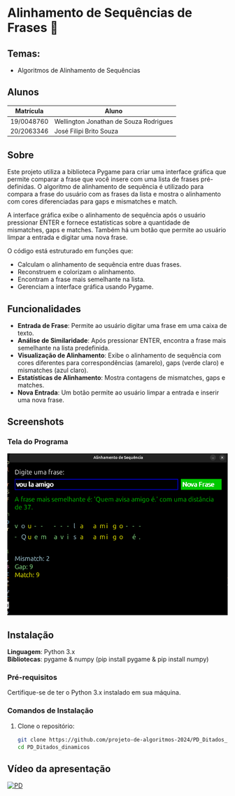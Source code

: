 # Alinhamento de Sequências de Frases 📍

## Temas:
- Algoritmos de Alinhamento de Sequências

## Alunos
| Matrícula  | Aluno                                   |
|------------|-----------------------------------------|
| 19/0048760 | Wellington Jonathan de Souza Rodrigues  |
| 20/2063346 | José Filipi Brito Souza                 |

## Sobre

Este projeto utiliza a biblioteca Pygame para criar uma interface gráfica que permite comparar a frase que você insere com uma lista de frases pré-definidas. O algoritmo de alinhamento de sequência é utilizado para compara a frase do usuário com as frases da lista e mostra o alinhamento com cores diferenciadas para gaps e mismatches e match.

A interface gráfica exibe o alinhamento de sequência após o usuário pressionar ENTER e fornece estatísticas sobre a quantidade de mismatches, gaps e matches. Também há um botão que permite ao usuário limpar a entrada e digitar uma nova frase.

O código está estruturado em funções que:
- Calculam o alinhamento de sequência entre duas frases.
- Reconstruem e colorizam o alinhamento.
- Encontram a frase mais semelhante na lista.
- Gerenciam a interface gráfica usando Pygame.

## Funcionalidades
- **Entrada de Frase**: Permite ao usuário digitar uma frase em uma caixa de texto.
- **Análise de Similaridade**: Após pressionar ENTER, encontra a frase mais semelhante na lista predefinida.
- **Visualização de Alinhamento**: Exibe o alinhamento de sequência com cores diferentes para correspondências (amarelo), gaps (verde claro) e mismatches (azul claro).
- **Estatísticas de Alinhamento**: Mostra contagens de mismatches, gaps e matches.
- **Nova Entrada**: Um botão permite ao usuário limpar a entrada e inserir uma nova frase.

## Screenshots
### Tela do Programa
![Tela do programa](./assert/imagem1.png)

## Instalação
**Linguagem**: Python 3.x  
**Bibliotecas**: pygame & numpy (pip install pygame & pip install numpy)

### Pré-requisitos
Certifique-se de ter o Python 3.x instalado em sua máquina.

### Comandos de Instalação

1. Clone o repositório:
   ```bash
   git clone https://github.com/projeto-de-algoritmos-2024/PD_Ditados_dinamicos.git
   cd PD_Ditados_dinamicos

## Vídeo da apresentação

[![PD](https://img.youtube.com/vi/phrUdBT1tXI/0.jpg)](https://www.youtube.com/watch?v=phrUdBT1tXI)